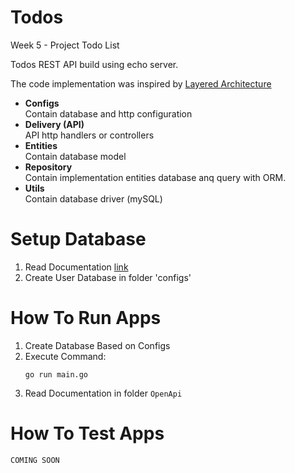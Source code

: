 # Todos
Week 5 - Project Todo List

Todos REST API build using echo server.

The code implementation was inspired by [Layered Architecture](https://www.oreilly.com/library/view/software-architecture-patterns/9781491971437/ch01.html)

- **Configs**<br/>Contain database and http configuration
- **Delivery (API)**<br/>API http handlers or controllers
- **Entities**<br/>Contain database model
- **Repository**<br/>Contain implementation entities database anq query with ORM.
- **Utils**<br/>Contain database driver (mySQL)

# Setup Database
1. Read Documentation [link](https://www.digitalocean.com/community/tutorials/how-to-create-a-new-user-and-grant-permissions-in-mysql)
2. Create User Database in folder 'configs'

# How To Run Apps
1. Create Database Based on Configs
2. Execute Command:
    ```console
    go run main.go
    ```
3. Read Documentation in folder `OpenApi`

# How To Test Apps
```
COMING SOON
```

